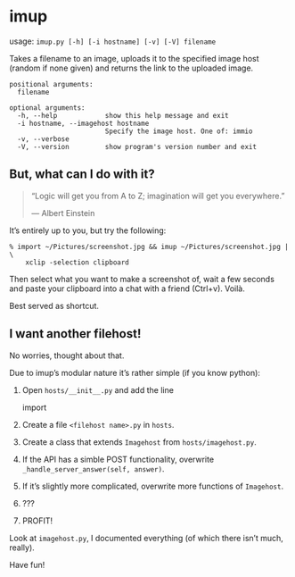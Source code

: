 imup
====

usage: `imup.py [-h] [-i hostname] [-v] [-V] filename`

Takes a filename to an image, uploads it to the specified image host (random
if none given) and returns the link to the uploaded image.

    positional arguments:
      filename

    optional arguments:
      -h, --help            show this help message and exit
      -i hostname, --imagehost hostname
                            Specify the image host. One of: immio
      -v, --verbose
      -V, --version         show program's version number and exit

But, what can I do with it?
---------------------------

> “Logic will get you from A to Z; imagination will get you everywhere.”
> 
> — Albert Einstein

It’s entirely up to you, but try the following:

    % import ~/Pictures/screenshot.jpg && imup ~/Pictures/screenshot.jpg | \
        xclip -selection clipboard

Then select what you want to make a screenshot of, wait a few seconds and paste 
your clipboard into a chat with a friend (Ctrl+v). Voilà.

Best served as shortcut.


I want another filehost!
------------------------

No worries, thought about that.

Due to imup’s modular nature it’s rather simple (if you know python):

1) Open `hosts/__init__.py` and add the line

    import <filehost name>

2) Create a file `<filehost name>.py` in `hosts`.

3) Create a class that extends `Imagehost` from `hosts/imagehost.py`.

4) If the API has a simble POST functionality, overwrite 
   `_handle_server_answer(self, answer)`.

5) If it’s slightly more complicated, overwrite more functions of `Imagehost`.

6) ???

7) PROFIT!

Look at `imagehost.py`, I documented everything (of which there isn’t much, 
really).

Have fun!
